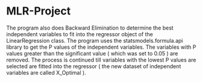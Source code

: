 # MLR-Project
The program also does Backward Elimination to determine the best independent variables to fit into the regressor object of the LinearRegression class.  The program uses the statsmodels.formula.api library to get the P values of the independent variables. The variables with P values greater than the significant value ( which was set to 0.05 ) are removed. The process is continued till variables with the lowest P values are selected are fitted into the regressor ( the new dataset of independent variables are called X_Optimal ).
